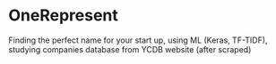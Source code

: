 # OneRepresent
Finding the perfect name for your start up, using ML (Keras, TF-TIDF), studying companies database from YCDB website (after scraped)

